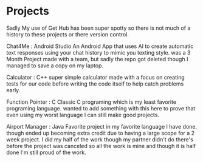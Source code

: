 # Projects

Sadly My use of Get Hub has been super spotty so there is not much of a history to these projects or there version control.

Chat4Me : Android Studio
An Android App that uses AI to create automatic text responses using your chat history to mimic you texting style. was a 3 Month Project made with a team, but sadly the repo got deleted though I managed to save a copy on my laptop.

Calculator : C++
super simple calculator made with a focus on creating tests for our code before writing the code itself to help catch problems early.

Function Pointer : C
Classic C programing which is my least favorite programing language. wanted to add something with this here to prove that even using my worst language I can still make good projects. 

Airport Manager : Java
Favorite project in my favorite language I have done. though ended up becoming extra credit due to having a large scope for a 2 week project. I did my half of the work though my partner didn't do there's before the project was canceled so all the work is mine and though it is half done I'm still proud of the work.